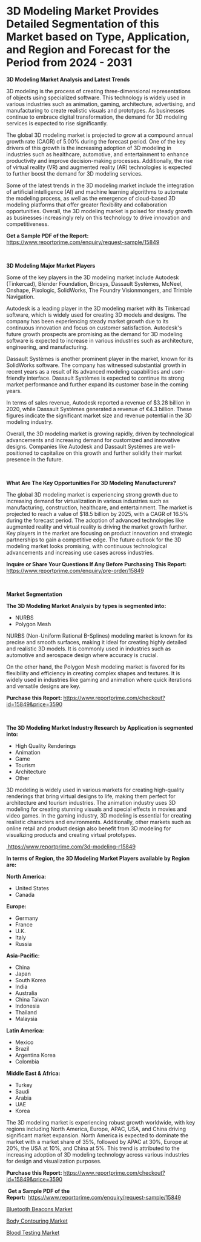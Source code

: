<p><h1>3D Modeling Market Provides Detailed Segmentation of this Market based on Type, Application, and Region and Forecast for the Period from 2024 - 2031</h1></p><p><strong>3D Modeling Market Analysis and Latest Trends</strong></p>
<p><p>3D modeling is the process of creating three-dimensional representations of objects using specialized software. This technology is widely used in various industries such as animation, gaming, architecture, advertising, and manufacturing to create realistic visuals and prototypes. As businesses continue to embrace digital transformation, the demand for 3D modeling services is expected to rise significantly.</p><p>The global 3D modeling market is projected to grow at a compound annual growth rate (CAGR) of 5.00% during the forecast period. One of the key drivers of this growth is the increasing adoption of 3D modeling in industries such as healthcare, automotive, and entertainment to enhance productivity and improve decision-making processes. Additionally, the rise of virtual reality (VR) and augmented reality (AR) technologies is expected to further boost the demand for 3D modeling services.</p><p>Some of the latest trends in the 3D modeling market include the integration of artificial intelligence (AI) and machine learning algorithms to automate the modeling process, as well as the emergence of cloud-based 3D modeling platforms that offer greater flexibility and collaboration opportunities. Overall, the 3D modeling market is poised for steady growth as businesses increasingly rely on this technology to drive innovation and competitiveness.</p></p>
<p><strong>Get a Sample PDF of the Report:&nbsp;</strong> <a href="https://www.reportprime.com/enquiry/request-sample/15849">https://www.reportprime.com/enquiry/request-sample/15849</a></p>
<p>&nbsp;</p>
<p><strong>3D Modeling Major Market Players</strong></p>
<p><p>Some of the key players in the 3D modeling market include Autodesk (Tinkercad), Blender Foundation, Bricsys, Dassault Systèmes, McNeel, Onshape, Pixologic, SolidWorks, The Foundry Visionmongers, and Trimble Navigation. </p><p>Autodesk is a leading player in the 3D modeling market with its Tinkercad software, which is widely used for creating 3D models and designs. The company has been experiencing steady market growth due to its continuous innovation and focus on customer satisfaction. Autodesk's future growth prospects are promising as the demand for 3D modeling software is expected to increase in various industries such as architecture, engineering, and manufacturing.</p><p>Dassault Systèmes is another prominent player in the market, known for its SolidWorks software. The company has witnessed substantial growth in recent years as a result of its advanced modeling capabilities and user-friendly interface. Dassault Systèmes is expected to continue its strong market performance and further expand its customer base in the coming years.</p><p>In terms of sales revenue, Autodesk reported a revenue of $3.28 billion in 2020, while Dassault Systèmes generated a revenue of €4.3 billion. These figures indicate the significant market size and revenue potential in the 3D modeling industry.</p><p>Overall, the 3D modeling market is growing rapidly, driven by technological advancements and increasing demand for customized and innovative designs. Companies like Autodesk and Dassault Systèmes are well-positioned to capitalize on this growth and further solidify their market presence in the future.</p></p>
<p>&nbsp;</p>
<p><strong>What Are The Key Opportunities For 3D Modeling Manufacturers?</strong></p>
<p><p>The global 3D modeling market is experiencing strong growth due to increasing demand for virtualization in various industries such as manufacturing, construction, healthcare, and entertainment. The market is projected to reach a value of $18.5 billion by 2025, with a CAGR of 16.5% during the forecast period. The adoption of advanced technologies like augmented reality and virtual reality is driving the market growth further. Key players in the market are focusing on product innovation and strategic partnerships to gain a competitive edge. The future outlook for the 3D modeling market looks promising, with continuous technological advancements and increasing use cases across industries.</p></p>
<p><strong>Inquire or Share Your Questions If Any Before Purchasing This Report:</strong> <a href="https://www.reportprime.com/enquiry/pre-order/15849">https://www.reportprime.com/enquiry/pre-order/15849</a></p>
<p>&nbsp;</p>
<p><strong>Market Segmentation</strong></p>
<p><strong>The 3D Modeling Market Analysis by types is segmented into:</strong></p>
<p><ul><li>NURBS</li><li>Polygon Mesh</li></ul></p>
<p><p>NURBS (Non-Uniform Rational B-Splines) modeling market is known for its precise and smooth surfaces, making it ideal for creating highly detailed and realistic 3D models. It is commonly used in industries such as automotive and aerospace design where accuracy is crucial.</p><p>On the other hand, the Polygon Mesh modeling market is favored for its flexibility and efficiency in creating complex shapes and textures. It is widely used in industries like gaming and animation where quick iterations and versatile designs are key.</p></p>
<p><strong>Purchase this Report:&nbsp;</strong><a href="https://www.reportprime.com/checkout?id=15849&price=3590">https://www.reportprime.com/checkout?id=15849&price=3590</a></p>
<p>&nbsp;</p>
<p><strong>The 3D Modeling Market Industry Research by Application is segmented into:</strong></p>
<p><ul><li>High Quality Renderings</li><li>Animation</li><li>Game</li><li>Tourism</li><li>Architecture</li><li>Other</li></ul></p>
<p><p>3D modeling is widely used in various markets for creating high-quality renderings that bring virtual designs to life, making them perfect for architecture and tourism industries. The animation industry uses 3D modeling for creating stunning visuals and special effects in movies and video games. In the gaming industry, 3D modeling is essential for creating realistic characters and environments. Additionally, other markets such as online retail and product design also benefit from 3D modeling for visualizing products and creating virtual prototypes.</p></p>
<p><a href="https://www.reportprime.com/3d-modeling-r15849">&nbsp;https://www.reportprime.com/3d-modeling-r15849</a></p>
<p><strong>In terms of Region, the 3D Modeling Market Players available by Region are:</strong></p>
<p>
    <p> <strong> North America: </strong>
        <ul>
            <li>United States</li>
            <li>Canada</li>
        </ul>
        </p> 
    <p> <strong> Europe: </strong>
        <ul>
            <li>Germany</li>
            <li>France</li>
            <li>U.K.</li>
            <li>Italy</li>
            <li>Russia</li>
        </ul>
        </p> 
    <p> <strong> Asia-Pacific: </strong>
        <ul>
            <li>China</li>
            <li>Japan</li>
            <li>South Korea</li>
            <li>India</li>
            <li>Australia</li>
            <li>China Taiwan</li>
            <li>Indonesia</li>
            <li>Thailand</li>
            <li>Malaysia</li>
        </ul>
        </p> 
    <p> <strong> Latin America: </strong>
        <ul>
            <li>Mexico</li>
            <li>Brazil</li>
            <li>Argentina Korea</li>
            <li>Colombia</li>
        </ul>
        </p> 
    <p> <strong> Middle East & Africa: </strong>
        <ul>
            <li>Turkey</li>
            <li>Saudi</li>
            <li>Arabia</li>
            <li>UAE</li>
            <li>Korea</li>
        </ul>
    </p>
    </p>
<p><p>The 3D modeling market is experiencing robust growth worldwide, with key regions including North America, Europe, APAC, USA, and China driving significant market expansion. North America is expected to dominate the market with a market share of 35%, followed by APAC at 30%, Europe at 20%, the USA at 10%, and China at 5%. This trend is attributed to the increasing adoption of 3D modeling technology across various industries for design and visualization purposes.</p></p>
<p><strong>Purchase this Report: </strong><a href="https://www.reportprime.com/checkout?id=15849&price=3590">https://www.reportprime.com/checkout?id=15849&price=3590</a></p>
<p>&nbsp;<strong>Get a Sample PDF of the Report:&nbsp;&nbsp;</strong><a href="https://www.reportprime.com/enquiry/request-sample/15849">https://www.reportprime.com/enquiry/request-sample/15849</a></p>
<p><strong></strong></p>
<p><p><a href="https://github.com/dx0328/Market-Research-Report-List-3/blob/main/bluetooth-beacons-market.md">Bluetooth Beacons Market</a></p><p><a href="https://github.com/Glendatilghmankmgz0rbhwpy/Market-Research-Report-List-3/blob/main/body-contouring-market.md">Body Contouring Market</a></p><p><a href="https://github.com/juancolorado15/Market-Research-Report-List-3/blob/main/blood-testing-market.md">Blood Testing Market</a></p></p>